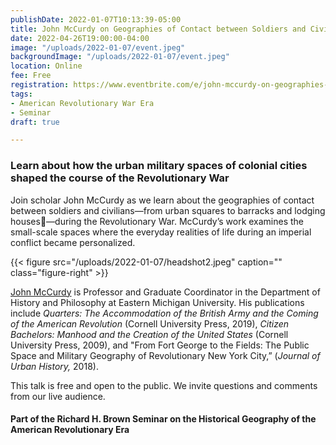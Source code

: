 ```yaml
---
publishDate: 2022-01-07T10:13:39-05:00
title: John McCurdy on Geographies of Contact between Soldiers and Civilians
date: 2022-04-26T19:00:00-04:00
image: "/uploads/2022-01-07/event.jpeg"
backgroundImage: "/uploads/2022-01-07/event.jpeg"
location: Online
fee: Free
registration: https://www.eventbrite.com/e/john-mccurdy-on-geographies-of-contact-between-soldiers-and-civilians-tickets-241160977977
tags:
- American Revolutionary War Era
- Seminar
draft: true

---
```

### Learn about how the urban military spaces of colonial cities shaped the course of the Revolutionary War

Join scholar John McCurdy as we learn about the geographies of contact between soldiers and civilians—from urban squares to barracks and lodging houses—during the Revolutionary War. McCurdy’s work examines the small-scale spaces where the everyday realities of life during an imperial conflict became personalized.

{{< figure src="/uploads/2022-01-07/headshot2.jpeg" caption="" class="figure-right" >}}

[John McCurdy](https://www.emich.edu/history-philosophy/history/faculty/j-mccurdy.php) is Professor and Graduate Coordinator in the Department of History and Philosophy at Eastern Michigan University. His publications include _Quarters: The Accommodation of the British Army and the Coming of the American Revolution_ (Cornell University Press, 2019), _Citizen Bachelors: Manhood and the Creation of the United States_ (Cornell University Press, 2009), and "From Fort George to the Fields: The Public Space and Military Geography of Revolutionary New York City,” (_Journal of Urban History,_ 2018).

This talk is free and open to the public. We invite questions and comments from our live audience.

#### Part of the Richard H. Brown Seminar on the Historical Geography of the American Revolutionary Era